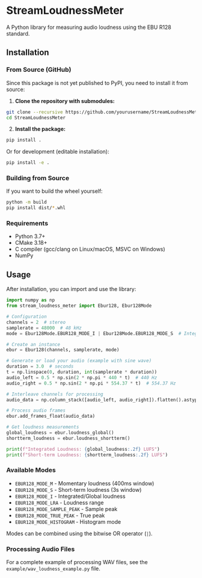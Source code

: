 # StreamLoudnessMeter

A Python library for measuring audio loudness using the EBU R128 standard.

## Installation

### From Source (GitHub)

Since this package is not yet published to PyPI, you need to install it from source:

1. **Clone the repository with submodules:**
```bash
git clone --recursive https://github.com/yourusername/StreamLoudnessMeter.git
cd StreamLoudnessMeter
```

2. **Install the package:**
```bash
pip install .
```

Or for development (editable installation):
```bash
pip install -e .
```

### Building from Source

If you want to build the wheel yourself:
```bash
python -m build
pip install dist/*.whl
```

### Requirements

- Python 3.7+
- CMake 3.18+
- C compiler (gcc/clang on Linux/macOS, MSVC on Windows)
- NumPy

## Usage

After installation, you can import and use the library:

```python
import numpy as np
from stream_loudness_meter import Ebur128, Ebur128Mode

# Configuration
channels = 2  # stereo
samplerate = 48000  # 48 kHz
mode = Ebur128Mode.EBUR128_MODE_I | Ebur128Mode.EBUR128_MODE_S  # Integrated + Short-term

# Create an instance
ebur = Ebur128(channels, samplerate, mode)

# Generate or load your audio (example with sine wave)
duration = 3.0  # seconds
t = np.linspace(0, duration, int(samplerate * duration))
audio_left = 0.5 * np.sin(2 * np.pi * 440 * t)  # 440 Hz
audio_right = 0.5 * np.sin(2 * np.pi * 554.37 * t)  # 554.37 Hz

# Interleave channels for processing
audio_data = np.column_stack([audio_left, audio_right]).flatten().astype(np.float32)

# Process audio frames
ebur.add_frames_float(audio_data)

# Get loudness measurements
global_loudness = ebur.loudness_global()
shortterm_loudness = ebur.loudness_shortterm()

print(f"Integrated Loudness: {global_loudness:.2f} LUFS")
print(f"Short-term Loudness: {shortterm_loudness:.2f} LUFS")
```

### Available Modes

- `EBUR128_MODE_M` - Momentary loudness (400ms window)
- `EBUR128_MODE_S` - Short-term loudness (3s window) 
- `EBUR128_MODE_I` - Integrated/Global loudness
- `EBUR128_MODE_LRA` - Loudness range
- `EBUR128_MODE_SAMPLE_PEAK` - Sample peak
- `EBUR128_MODE_TRUE_PEAK` - True peak
- `EBUR128_MODE_HISTOGRAM` - Histogram mode

Modes can be combined using the bitwise OR operator (`|`).

### Processing Audio Files

For a complete example of processing WAV files, see the `example/wav_loudness_example.py` file.
